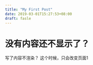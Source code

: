 ```yaml
---
title: "My First Post"
date: 2019-03-01T15:27:53+08:00
draft: fasle
---
```


# 没有内容还不显示了？

写了内容不渲染？
这个时候，只会改变页面1